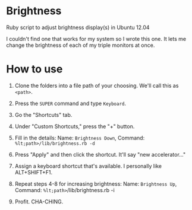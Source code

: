 Brightness
==========

Ruby script to adjust brightness display(s) in Ubuntu 12.04

I couldn't find one that works for my system so I wrote this one.
It lets me change the brightness of each of my triple monitors at once.


How to use
==========

1.  Clone the folders into a file path of your choosing. We'll call this as <code>&lt;path&gt;</code>.
2.  Press the <code>SUPER</code> command and type <code>Keyboard</code>.
3.  Go the "Shortcuts" tab.
4.  Under "Custom Shortcuts," press the "+" button.
5.  Fill in the details:
      Name:  <code>Brightness Down</code>, Command: <code>%lt;path&gt;/lib/brightness.rb -d</code>

6.  Press "Apply" and then click the shortcut. It'll say "new accelerator..."
7.  Assign a keyboard shortcut that's available. I personally like ALT+SHIFT+F1.  
8.  Repeat steps 4-8 for increasing brightness:
      Name:  <code>Brightness Up</code>, Command: <code>%lt;path&gt;</code>/lib/brightness.rb -i</code>
9.  Profit. CHA-CHING.
